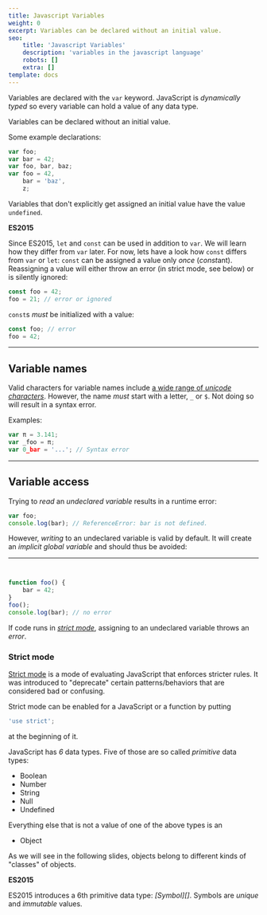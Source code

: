 ```yaml
---
title: Javascript Variables
weight: 0
excerpt: Variables can be declared without an initial value.
seo:
    title: 'Javascript Variables'
    description: 'variables in the javascript language'
    robots: []
    extra: []
template: docs
---
```



Variables are declared with the `var` keyword. JavaScript is
_dynamically typed_ so every variable can hold a value of any data type.

Variables can be declared without an initial value.

Some example declarations:

```js
var foo;
var bar = 42;
var foo, bar, baz;
var foo = 42,
    bar = 'baz',
    z;
```

Variables that don't explicitly get assigned an initial value have the value
`undefined`.

<div class="callout secondary">

<i class="fa fa-info-circle" aria-hidden="true"></i> **ES2015**

Since ES2015, `let` and `const` can be used in addition to `var`. We will learn
how they differ from `var` later. For now, lets have a look how `const` differs
from `var` or `let`: `const` can be assigned a value only _once_ (*const*ant).  
Reassigning a value will either throw an error (in strict mode, see below) or
is silently ignored:

```js
const foo = 42;
foo = 21; // error or ignored
```

`const`s _must_ be initialized with a value:

```js
const foo; // error
foo = 42;
```

</div>

---

## Variable names

Valid characters for variable names include [a wide range of _unicode
characters_](http://mathiasbynens.be/notes/javascript-identifiers).
However, the name _must_ start with a letter, `_` or `$`. Not doing so will
result in a syntax error.

Examples:

```js
var π = 3.141;
var _foo = π;
var 0_bar = '...'; // Syntax error
```

---

## Variable access

Trying to _read_ an _undeclared variable_ results in a runtime error:

```js
var foo;
console.log(bar); // ReferenceError: bar is not defined.
```

However, _writing_ to an undeclared variable is valid by default. It will
create an _implicit global variable_ and should thus be avoided:

---


```js


function foo() {
    bar = 42;
}
foo();
console.log(bar); // no error
```

<div class="callout primary">

If code runs in _[strict mode][]_, assigning to an undeclared variable throws
an _error_.

</div>

<div class="callout primary">

### Strict mode

[Strict mode][] is a mode of evaluating JavaScript that enforces stricter
rules. It was introduced to "deprecate" certain patterns/behaviors that are
considered bad or confusing.

Strict mode can be enabled for a JavaScript or a function by putting

```js
'use strict';
```

at the beginning of it.

</div>

[strict mode]: https://developer.mozilla.org/en-US/docs/Web/JavaScript/Reference/Functions_and_function_scope/Strict_mode

JavaScript has _6_ data types. Five of those are so called _primitive_ data
types:

- Boolean
- Number
- String
- Null
- Undefined

Everything else that is not a value of one of the above types is an

- Object

As we will see in the following slides, objects belong to different kinds of
"classes" of objects.

<div class="callout secondary">

<i class="fa fa-info-circle" aria-hidden="true"></i> **ES2015**

ES2015 introduces a 6th primitive data type: _[Symbol][]_. Symbols are _unique_
and _immutable_ values.

</div>

